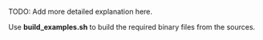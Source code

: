 TODO: Add more detailed explanation here.

Use **build_examples.sh** to build the required binary files from the sources.

